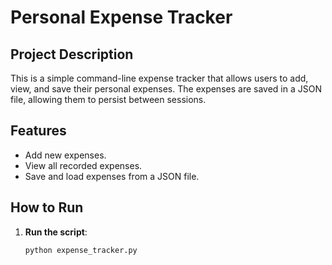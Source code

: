# Personal Expense Tracker

## Project Description
This is a simple command-line expense tracker that allows users to add, view, and save their personal expenses. The expenses are saved in a JSON file, allowing them to persist between sessions.

## Features
- Add new expenses.
- View all recorded expenses.
- Save and load expenses from a JSON file.

## How to Run
1. **Run the script**:
   ```bash
   python expense_tracker.py
